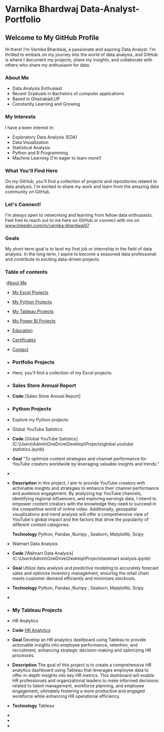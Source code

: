 # Varnika Bhardwaj Data-Analyst-Portfolio
## Welcome to My GitHub Profile 

Hi there! I'm Varnika Bhardwaj, a passionate and aspiring Data Analyst. I'm thrilled to embark on my journey into the world of data analysis, and GitHub is where I document my projects, share my insights, and collaborate with others who share my enthusiasm for data.

### About Me
<a Table of content="about-me"></a>

-  Data Analysis Enthusiast
-  Recent Graduate in Bachelors of computer applications
-  Based in Ghaziabad,UP
-  Constantly Learning and Growing

### My Interests

I have a keen interest in:

- Exploratory Data Analysis (EDA)
- Data Visualization
- Statistical Analysis
- Python and R Programming
- Machine Learning (I'm eager to learn more!)

### What You'll Find Here

On my GitHub, you'll find a collection of projects and repositories related to data analysis. I'm excited to share my work and learn from the amazing data community on GitHub.

### Let's Connect!

I'm always open to networking and learning from fellow data enthusiasts. Feel free to reach out to me here on GitHub or connect with me on www.linkedin.com/in/varnika-bhardwaj07

### Goals

My short-term goal is to land my first job or internship in the field of data analysis. In the long term, I aspire to become a seasoned data professional and contribute to exciting data-driven projects.

### Table of contents
-[About Me](#About-Me)
- [My Excel Projects](#my-excel-projects)
- [My Python Projects](#my-python-projects)
- [My Tableau Projects](#my-tableau-projects)
- [My Power BI Projects](#my-power-bi-projects)
- [Education](#education)
- [Certificates](#certificates)
- [Contact](#contact)

- ### Portfolio Projects
-  Here, you'll find a collection of my Excel projects:
-  ### Sales Store Annual Report
-  **Code** [Sales Store Annual Report]
-  ### Python Projects
-  Explore my Python projects:
-  Global YouTube Satistics
-  **Code** [Global YouTube Satistics](C:\Users\Admin\OneDrive\Desktop\Projects\global youtube statistics.ipynb)

-  **Goal** "To optimize content strategies and channel performance for YouTube creators worldwide by leveraging valuable insights and trends."
-  
-  **Description**  In this project, I aim to provide YouTube creators with actionable insights and strategies to enhance their channel 
    performance and audience engagement. By analyzing top YouTube channels, identifying regional influencers, and exploring earnings 
    data, I intend to empower content creators with the knowledge they need to succeed in the competitive world of online video. 
    Additionally, geospatial visualizations and trend analysis will offer a comprehensive view of YouTube's global impact and the factors 
    that drive the popularity of different content categories.
   
   **Technology** Python, Pandas ,Numpy , Seaborn, Matplotlib, Scipy
   
-   Walmart Data Analysis
-  **Code** [Walmart Data Analysis](C:\Users\Admin\OneDrive\Desktop\Projects\walmart analysis.ipynb)

-  **Goal** Utilize data analysis and predictive modeling to accurately forecast sales and optimize inventory management, ensuring the retail chain meets customer demand efficiently and minimizes stockouts.

-  **Technology** Python, Pandas ,Numpy , Seaborn, Matplotlib, Scipy
-  
-  ### My Tableau Projects
-  HR Analytics
- **Code** [HR Analytics](https://public.tableau.com/views/HRanalyticsdashboard_16886703915220/HRanalyticsdashboard?:language=en-US&publish=yes&:display_count=n&:origin=viz_share_link)

- **Goal**  Develop an HR analytics dashboard using Tableau to provide actionable insights into employee performance, retention, and recruitment, enhancing strategic decision-making and optimizing HR processes.

- **Description** The goal of this project is to create a comprehensive HR analytics dashboard using Tableau that leverages employee data to offer in-depth insights into key HR metrics. This dashboard will enable HR professionals and organizational leaders to make informed decisions related to talent management, workforce planning, and employee engagement, ultimately fostering a more productive and engaged workforce while enhancing HR operational efficiency.

- **Technology** Tableau
- 
-  
-  
       
     
     
    
   
   

















